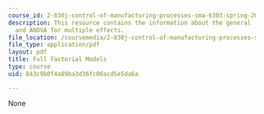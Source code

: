 ```yaml
---
course_id: 2-830j-control-of-manufacturing-processes-sma-6303-spring-2008
description: This resource contains the information about the general  linear model
  and ANOVA for multiple effects.
file_location: /coursemedia/2-830j-control-of-manufacturing-processes-sma-6303-spring-2008/843c9b0f4a89ba3d36fc06acd5e5da6a_lecture12.pdf
file_type: application/pdf
layout: pdf
title: Full Factorial Models
type: course
uid: 843c9b0f4a89ba3d36fc06acd5e5da6a

---
```

None